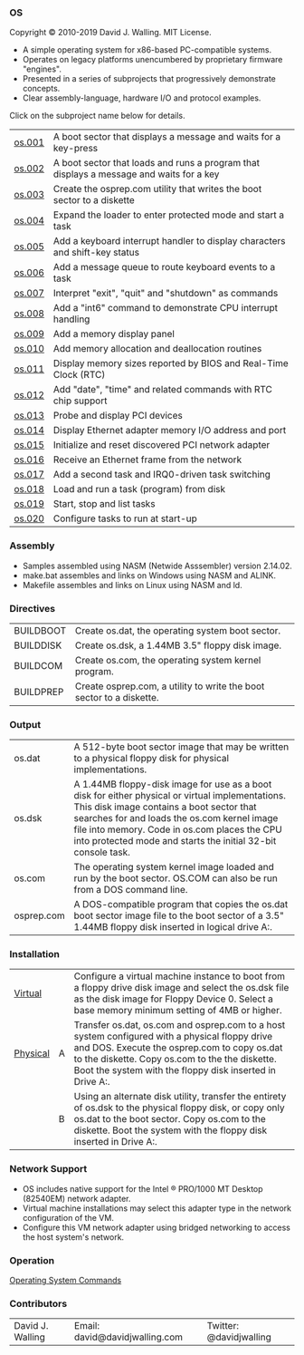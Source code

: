 ### OS

Copyright :copyright: 2010-2019 David J. Walling. MIT License.

- A simple operating system for x86-based PC-compatible systems.
- Operates on legacy platforms unencumbered by proprietary firmware "engines".
- Presented in a series of subprojects that progressively demonstrate concepts.
- Clear assembly-language, hardware I/O and protocol examples.

Click on the subproject name below for details.

<table>
<tr><td><a href="docs/OS001.md">os.001</a></td><td>A boot sector that displays a message and waits for a key-press</td></tr>
<tr><td><a href="docs/OS002.md">os.002</a></td><td>A boot sector that loads and runs a program that displays a message and waits for a key</td></tr>
<tr><td><a href="docs/OS003.md">os.003</a></td><td>Create the osprep.com utility that writes the boot sector to a diskette</td></tr>
<tr><td><a href="docs/OS004.md">os.004</a></td><td>Expand the loader to enter protected mode and start a task</td></tr>
<tr><td><a href="docs/OS005.md">os.005</a></td><td>Add a keyboard interrupt handler to display characters and shift-key status</td></tr>
<tr><td><a href="docs/OS006.md">os.006</a></td><td>Add a message queue to route keyboard events to a task</td></tr>
<tr><td><a href="docs/OS007.md">os.007</a></td><td>Interpret "exit", "quit" and "shutdown" as commands</td></tr>
<tr><td><a href="docs/OS008.md">os.008</a></td><td>Add a "int6" command to demonstrate CPU interrupt handling</td></tr>
<tr><td><a href="docs/OS009.md">os.009</a></td><td>Add a memory display panel</td></tr>
<tr><td><a href="docs/OS010.md">os.010</a></td><td>Add memory allocation and deallocation routines</td></tr>
<tr><td><a href="docs/OS011.md">os.011</a></td><td>Display memory sizes reported by BIOS and Real-Time Clock (RTC)</td></tr>
<tr><td><a href="docs/OS012.md">os.012</a></td><td>Add "date", "time" and related commands with RTC chip support</td></tr>
<tr><td><a href="docs/OS013.md">os.013</a></td><td>Probe and display PCI devices</td></tr>
<tr><td><a href="docs/OS014.md">os.014</a></td><td>Display Ethernet adapter memory I/O address and port</td></tr>
<tr><td><a href="docs/OS015.md">os.015</a></td><td>Initialize and reset discovered PCI network adapter</td></tr>
<tr><td><a href="docs/OS016.md">os.016</a></td><td>Receive an Ethernet frame from the network</td></tr>
<tr><td><a href="docs/OS017.md">os.017</a></td><td>Add a second task and IRQ0-driven task switching</td></tr>
<tr><td><a href="docs/OS018.md">os.018</a></td><td>Load and run a task (program) from disk</td></tr>
<tr><td><a href="docs/OS019.md">os.019</a></td><td>Start, stop and list tasks</td></tr>
<tr><td><a href="docs/OS020.md">os.020</a></td><td>Configure tasks to run at start-up</td></tr>
</table>

### Assembly

- Samples assembled using NASM (Netwide Asssembler) version 2.14.02.
- make.bat assembles and links on Windows using NASM and ALINK.
- Makefile assembles and links on Linux using NASM and ld.

### Directives

<table>
<tr><td>BUILDBOOT</td><td>Create os.dat, the operating system boot sector.</td></tr>
<tr><td>BUILDDISK</td><td>Create os.dsk, a 1.44MB 3.5" floppy disk image.</td></tr>
<tr><td>BUILDCOM</td><td>Create os.com, the operating system kernel program.</td></tr>
<tr><td>BUILDPREP</td><td>Create osprep.com, a utility to write the boot sector to a diskette.</td></tr>
</table>

### Output

<table>
<tr><td>os.dat</td><td>A 512-byte boot sector image that may be written to a physical floppy disk for physical implementations.</td></tr>
<tr><td>os.dsk</td><td>A 1.44MB floppy-disk image for use as a boot disk for either physical or virtual implementations. This disk image contains a boot sector that searches for and loads the os.com kernel image file into memory. Code in os.com places the CPU into protected mode and starts the initial 32-bit console task.</td></tr>
<tr><td>os.com</td><td>The operating system kernel image loaded and run by the boot sector. OS.COM can also be run from a DOS command line.</td></tr>
<tr><td>osprep.com</td><td>A DOS-compatible program that copies the os.dat boot sector image file to the boot sector of a 3.5" 1.44MB floppy disk inserted in logical drive A:.</td></tr>
</table>

### Installation

<table cols=3>
<tr><td colspan=2><a href="docs/VIRTUAL.md">Virtual</a></td><td>Configure a virtual machine instance to boot from a floppy drive disk image and select the os.dsk file as the disk image for Floppy Device 0. Select a base memory minimum setting of 4MB or higher.</td></tr>
<tr><td><a href="docs/PHYSICAL.md">Physical</a></td><td>A</td><td>Transfer os.dat, os.com and osprep.com to a host system configured with a physical floppy drive and DOS. Execute the osprep.com to copy os.dat to the diskette. Copy os.com to the the diskette. Boot the system with the floppy disk inserted in Drive A:.</td></tr>
<tr><td></td><td>B</td><td>Using an alternate disk utility, transfer the entirety of os.dsk to the physical floppy disk, or copy only os.dat to the boot sector. Copy os.com to the diskette. Boot the system with the floppy disk inserted in Drive A:.</td></tr>
</table>

### Network Support

- OS includes native support for the Intel :registered: PRO/1000 MT Desktop (82540EM) network adapter.
- Virtual machine installations may select this adapter type in the network configuration of the VM.
- Configure this VM network adapter using bridged networking to access the host system's network.

### Operation

[Operating System Commands](docs/COMMANDS.md)

### Contributors

<table>
<tr><td>David J. Walling</td><td>Email: david@davidjwalling.com</td><td>Twitter: @davidjwalling</td></tr>
</table>
